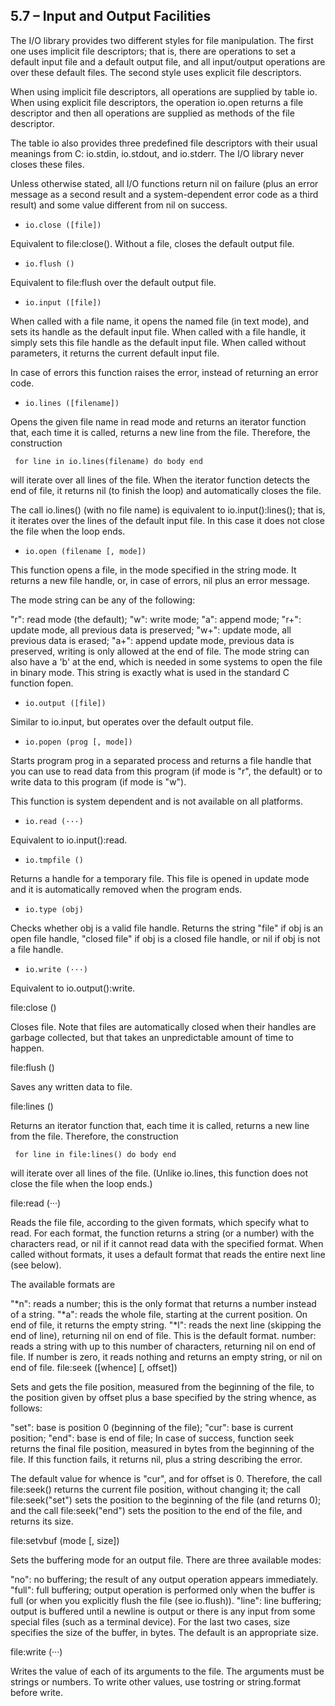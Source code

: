 
## 5.7 – Input and Output Facilities

The I/O library provides two different styles for file manipulation. The first one uses implicit file descriptors; that is, there are operations to set a default input file and a default output file, and all input/output operations are over these default files. The second style uses explicit file descriptors.

When using implicit file descriptors, all operations are supplied by table io. When using explicit file descriptors, the operation io.open returns a file descriptor and then all operations are supplied as methods of the file descriptor.

The table io also provides three predefined file descriptors with their usual meanings from C: io.stdin, io.stdout, and io.stderr. The I/O library never closes these files.

Unless otherwise stated, all I/O functions return nil on failure (plus an error message as a second result and a system-dependent error code as a third result) and some value different from nil on success.

* `io.close ([file])`

Equivalent to file:close(). Without a file, closes the default output file.

* `io.flush ()`

Equivalent to file:flush over the default output file.

* `io.input ([file])`

When called with a file name, it opens the named file (in text mode), and sets its handle as the default input file. When called with a file handle, it simply sets this file handle as the default input file. When called without parameters, it returns the current default input file.

In case of errors this function raises the error, instead of returning an error code.

* `io.lines ([filename])`

Opens the given file name in read mode and returns an iterator function that, each time it is called, returns a new line from the file. Therefore, the construction

     for line in io.lines(filename) do body end
will iterate over all lines of the file. When the iterator function detects the end of file, it returns nil (to finish the loop) and automatically closes the file.

The call io.lines() (with no file name) is equivalent to io.input():lines(); that is, it iterates over the lines of the default input file. In this case it does not close the file when the loop ends.

* `io.open (filename [, mode])`

This function opens a file, in the mode specified in the string mode. It returns a new file handle, or, in case of errors, nil plus an error message.

The mode string can be any of the following:

"r": read mode (the default);
"w": write mode;
"a": append mode;
"r+": update mode, all previous data is preserved;
"w+": update mode, all previous data is erased;
"a+": append update mode, previous data is preserved, writing is only allowed at the end of file.
The mode string can also have a 'b' at the end, which is needed in some systems to open the file in binary mode. This string is exactly what is used in the standard C function fopen.

* `io.output ([file])`

Similar to io.input, but operates over the default output file.

* `io.popen (prog [, mode])`

Starts program prog in a separated process and returns a file handle that you can use to read data from this program (if mode is "r", the default) or to write data to this program (if mode is "w").

This function is system dependent and is not available on all platforms.

* `io.read (···)`

Equivalent to io.input():read.

* `io.tmpfile ()`

Returns a handle for a temporary file. This file is opened in update mode and it is automatically removed when the program ends.

* `io.type (obj)`

Checks whether obj is a valid file handle. Returns the string "file" if obj is an open file handle, "closed file" if obj is a closed file handle, or nil if obj is not a file handle.

* `io.write (···)`

Equivalent to io.output():write.

file:close ()

Closes file. Note that files are automatically closed when their handles are garbage collected, but that takes an unpredictable amount of time to happen.

file:flush ()

Saves any written data to file.

file:lines ()

Returns an iterator function that, each time it is called, returns a new line from the file. Therefore, the construction

     for line in file:lines() do body end
will iterate over all lines of the file. (Unlike io.lines, this function does not close the file when the loop ends.)

file:read (···)

Reads the file file, according to the given formats, which specify what to read. For each format, the function returns a string (or a number) with the characters read, or nil if it cannot read data with the specified format. When called without formats, it uses a default format that reads the entire next line (see below).

The available formats are

"*n": reads a number; this is the only format that returns a number instead of a string.
"*a": reads the whole file, starting at the current position. On end of file, it returns the empty string.
"*l": reads the next line (skipping the end of line), returning nil on end of file. This is the default format.
number: reads a string with up to this number of characters, returning nil on end of file. If number is zero, it reads nothing and returns an empty string, or nil on end of file.
file:seek ([whence] [, offset])

Sets and gets the file position, measured from the beginning of the file, to the position given by offset plus a base specified by the string whence, as follows:

"set": base is position 0 (beginning of the file);
"cur": base is current position;
"end": base is end of file;
In case of success, function seek returns the final file position, measured in bytes from the beginning of the file. If this function fails, it returns nil, plus a string describing the error.

The default value for whence is "cur", and for offset is 0. Therefore, the call file:seek() returns the current file position, without changing it; the call file:seek("set") sets the position to the beginning of the file (and returns 0); and the call file:seek("end") sets the position to the end of the file, and returns its size.

file:setvbuf (mode [, size])

Sets the buffering mode for an output file. There are three available modes:

"no": no buffering; the result of any output operation appears immediately.
"full": full buffering; output operation is performed only when the buffer is full (or when you explicitly flush the file (see io.flush)).
"line": line buffering; output is buffered until a newline is output or there is any input from some special files (such as a terminal device).
For the last two cases, size specifies the size of the buffer, in bytes. The default is an appropriate size.

file:write (···)

Writes the value of each of its arguments to the file. The arguments must be strings or numbers. To write other values, use tostring or string.format before write.
